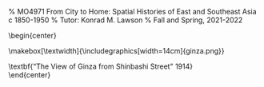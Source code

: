 % MO4971 From City to Home: Spatial Histories of East and Southeast Asia c 1850-1950
% Tutor: Konrad M. Lawson
% Fall and Spring, 2021-2022

\begin{center}

\makebox[\textwidth]{\includegraphics[width=14cm]{ginza.png}}

 
\textbf{“The View of Ginza from Shinbashi Street" 1914}   
\end{center}

